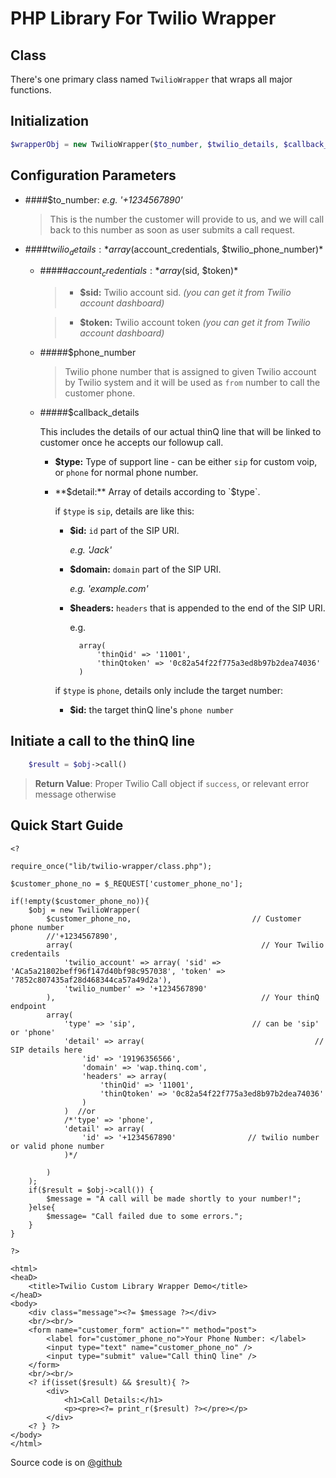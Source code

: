 PHP Library For Twilio Wrapper
=========================

Class
-----

There's one primary class named `TwilioWrapper` that wraps all major functions.

Initialization
--------------

```php
$wrapperObj = new TwilioWrapper($to_number, $twilio_details, $callback_details);
```

Configuration Parameters
------------------------

- ####$to_number:  *e.g. '+1234567890'*
	> This is the number the customer will provide to us, and we will call back to this number as soon as user submits a call request.

- ####$twilio_details:  *array($account_credentials, $twilio_phone_number)*
	- #####$account_credentials:  *array($sid, $token)*
		> - **$sid:** Twilio account sid. *(you can get it from Twilio account dashboard)*

		> - **$token:** Twilio account token *(you can get it from Twilio account dashboard)*  

	- #####$phone_number

		>Twilio phone number that is assigned to given Twilio account by Twilio system and it will be used as `from` number to call the customer phone.

	- #####$callback_details

		This includes the details of our actual thinQ line that will be linked to customer once he accepts our followup call.

		- **$type:** Type of support line - can be either `sip` for custom voip, or `phone` for normal phone number.

		- **$detail:** Array of details according to `$type`.  

			if `$type` is `sip`, details are like this:

			- **$id:** `id` part of the SIP URI. 

				*e.g. 'Jack'*

			- **$domain:** `domain` part of the SIP URI. 

				*e.g. 'example.com'*

			- **$headers:** `headers` that is appended to the end of the SIP URI.

				e.g. 

					array( 
						'thinQid' => '11001', 
						'thinQtoken' => '0c82a54f22f775a3ed8b97b2dea74036' 
					)

			if `$type` is `phone`, details only include the target number:

			- **$id:** the target thinQ line's `phone number`

Initiate a call to the thinQ line
------------------------------------

```php
	$result = $obj->call()
```

> **Return Value**: Proper Twilio Call object if `success`, or relevant error message otherwise

Quick Start Guide
-----------------

```
<?

require_once("lib/twilio-wrapper/class.php");

$customer_phone_no = $_REQUEST['customer_phone_no'];

if(!empty($customer_phone_no)){
    $obj = new TwilioWrapper(
        $customer_phone_no,                           // Customer phone number
        //'+1234567890',
        array(                                          // Your Twilio credentails
            'twilio_account' => array( 'sid' => 'ACa5a21802beff96f147d40bf98c957038', 'token' => '7852c807435af28d468344ca57a49d2a'),
            'twilio_number' => '+1234567890'
        ),                                              // Your thinQ endpoint
        array(
            'type' => 'sip',                          // can be 'sip' or 'phone'
            'detail' => array(                                      // SIP details here
                'id' => '19196356566',
                'domain' => 'wap.thinq.com',
                'headers' => array(
                    'thinQid' => '11001',
                    'thinQtoken' => '0c82a54f22f775a3ed8b97b2dea74036'
                )
            )  //or
            /*'type' => 'phone',
            'detail' => array(
                'id' => '+1234567890'                // twilio number or valid phone number
            )*/

        )
    );
    if($result = $obj->call()) {
        $message = "A call will be made shortly to your number!";
    }else{
        $message= "Call failed due to some errors.";
    }
}

?>

<html>
<heaD>
    <title>Twilio Custom Library Wrapper Demo</title>
</heaD>
<body>
    <div class="message"><?= $message ?></div>
    <br/><br/>
    <form name="customer_form" action="" method="post">
        <label for="customer_phone_no">Your Phone Number: </label>
        <input type="text" name="customer_phone_no" />
        <input type="submit" value="Call thinQ line" />
    </form>
    <br/><br/>
    <? if(isset($result) && $result){ ?>
        <div>
            <h1>Call Details:</h1>
            <p><pre><?= print_r($result) ?></pre></p>
        </div>
    <? } ?>
</body>
</html>
```

Source code is on [@github](https://github.com/harouf/twilio-thinq-php)